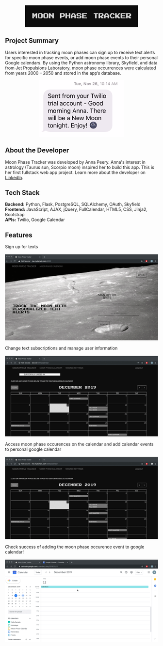 
<p align='center'>
    <img src="static/img/title.jpg">
</p>

## Project Summary

Users interested in tracking moon phases can sign up to receive text alerts for specific moon phase events, or add moon phase events to their personal Google calendars. By using the Python astronomy library, Skyfield, and data from Jet Propulsions Laboratory, moon phase occurrences were calculated from years 2000 – 2050 and stored in the app’s database.

<p align ='center'>
    <img src='static/img/newmoon.png'>
</p>

## About the Developer

Moon Phase Tracker was developed by Anna Peery. Anna's interest in astrology (Taurus sun, Scorpio moon) inspired her to build this app. This is her first fullstack web app project. Learn more about the developer on [LinkedIn](https://www.linkedin.com/in/avpeery/).

## Tech Stack 
**Backend:** Python, Flask, PostgreSQL, SQLAlchemy, OAuth, Skyfield
<br>
**Frontend:** JavaScript, AJAX, jQuery, FullCalendar, HTML5, CSS, Jinja2, Bootstrap
<br>
**APIs:** Twilio, Google Calendar

## Features

Sign up for texts
<br>
<br>
![Sign Up](static/img/registrationform.gif)
<br>

Change text subscriptions and manage user information
<br>
<br>
![Settings](static/img/managesettings.gif)
<br>

Access moon phase occurences on the calendar and add calendar events to personal google calendar
<br>
<br>
![Calendar](static/img/oauth.gif)
<br>

Check success of adding the moon phase occurence event to google calendar!
<br>
<br>
![Oauth](static/img/coldmoon.gif)
